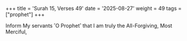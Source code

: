 +++
title = 'Surah 15, Verses 49'
date = '2025-08-27'
weight = 49
tags = ["prophet"]
+++

Inform My servants ˹O Prophet˺ that I am truly the All-Forgiving, Most Merciful,